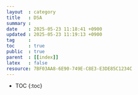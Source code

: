 ```yaml
---
layout  : category
title   : DSA
summary : 
date    : 2025-05-23 11:18:41 +0900
updated : 2025-05-23 11:19:13 +0900
tag     : 
toc     : true
public  : true
parent  : [[index]]
latex   : false
resource: 7BF03AA8-6E90-749E-C8E3-E3DE85C1234C
---
```

* TOC
{:toc}

# 
